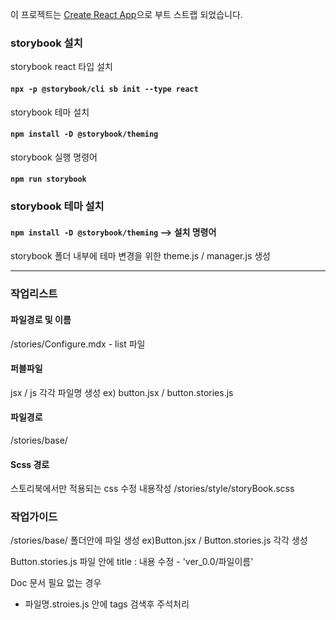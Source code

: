 이 프로젝트는 [Create React App](https://github.com/facebook/create-react-app)으로 부트 스트랩 되었습니다.

### storybook 설치
storybook react 타입 설치
#### `npx -p @storybook/cli sb init --type react`

storybook 테마 설치
#### `npm install -D @storybook/theming`

storybook 실행 명령어
#### `npm run storybook`

### storybook 테마 설치
#### `npm install -D @storybook/theming` --> 설치 명령어

storybook 폴더 내부에 테마 변경을 위한 
theme.js / manager.js 생성

-------------------------------------------------------------------------------------------------------
### 작업리스트
#### 파일경로 및 이름
/stories/Configure.mdx - list 파일

#### 퍼블파일
jsx / js 각각 파일명 생성 ex) button.jsx / button.stories.js

#### 파일경로
/stories/base/

#### Scss 경로
스토리북에서만 적용되는 css 수정 내용작성 /stories/style/storyBook.scss

### 작업가이드
/stories/base/ 폴더안에 파일 생성 ex)Button.jsx / Button.stories.js 각각 생성

Button.stories.js 파일 안에 title : 내용 수정 - 'ver_0.0/파일이름'

Doc 문서 필요 없는 경우
- 파일명.stroies.js 안에 tags 검색후 주석처리

